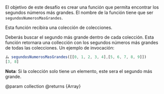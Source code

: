 El objetivo de este desafío es crear una función que permita encontrar los segundos números más grandes. El nombre de la función tiene que ser `segundosNumerosMasGrandes`.

Esta función recibira una colección de colecciones. 

Deberás buscar el segundo más grande dentro de cada colección. Esta función retornara una collección con
los segundos números más grandes de todas las colecciones. Un ejemplo de invocación:

```javascript
ム segundosNumerosMasGrandes([[0, 1, 2, 3, 4],[5, 6, 7, 8, 9]])
[3, 8]
```

**Nota**: Si la colección solo tiene un elemento, este sera el segundo más grande.

@param collection
@returns {Array}
